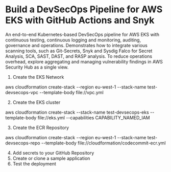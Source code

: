 # Build a DevSecOps Pipeline for AWS EKS with GitHub Actions and Snyk

An end-to-end Kubernetes-based DevSecOps pipeline for AWS EKS with continuous testing, continuous logging and monitoring, auditing, governance and operations. 
Demonstrates how to integrate various scanning tools, such as Git-Secrets, Snyk and Sysdig Falco for Secret Analysis, SCA, SAST, DAST, and RASP analysis. 
To reduce operations overhead, explore aggregating and managing vulnerability findings in AWS Security Hub as a single view. 

1. Create the EKS Network

aws cloudformation create-stack --region eu-west-1 --stack-name test-devsecops-vpc --template-body file://vpc.yml

2. Create the EKS cluster

aws cloudformation create-stack --stack-name test-devsecops-eks --template-body file://eks.yml --capabilities CAPABILITY_NAMED_IAM

3. Create the ECR Repository

aws cloudformation create-stack --region eu-west-1 --stack-name test-devsecops-repo --template-body file://cloudformation/codecommit-ecr.yml

4. Add secrets to your GitHub Repository
5. Create or clone a sample application 
6. Test the deployment